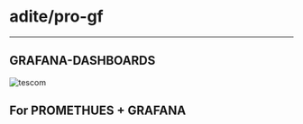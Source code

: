 # adite/pro-gf
---
## GRAFANA-DASHBOARDS           
![tescom](https://en.gravatar.com/userimage/96759029/aa4308f795041de37cc2fedf0d1071ca?size=128)


## For PROMETHUES + GRAFANA         
